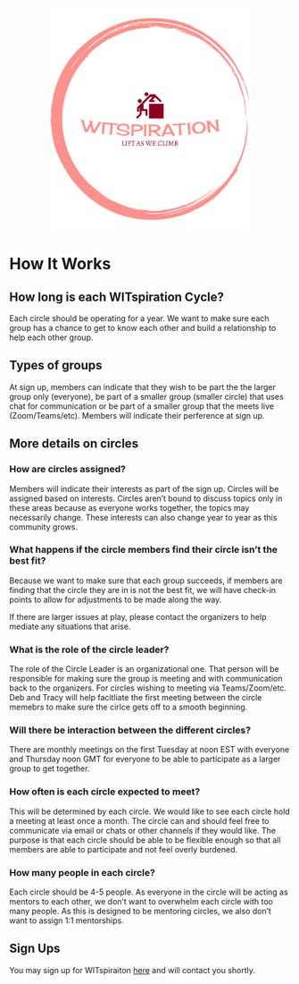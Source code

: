 <p align="center">
<img height=400 src="logo.png" alt="WITspiration">
</p>

# How It Works

## How long is each WITspiration Cycle?
Each circle should be operating for a year. We want to make sure each group has a chance to get to know each other and build a relationship to help each other group.

## Types of groups
At sign up, members can indicate that they wish to be part the the larger group only (everyone), be part of a smaller group (smaller circle) that uses chat for communication or be part of a smaller group that the meets live (Zoom/Teams/etc). Members will indicate their perference at sign up.

## More details on circles 
### How are circles assigned?
Members will indicate their interests as part of the sign up. Circles will be assigned based on interests. Circles aren’t bound to discuss topics only in these areas because as everyone works together, the topics may necessarily change. These interests can also change year to year as this community grows.

### What happens if the circle members find their circle isn’t the best fit?
Because we want to make sure that each group succeeds, if members are finding that the circle they are in is not the best fit, we will have check-in points to allow for adjustments to be made along the way. 

If there are larger issues at play, please contact the organizers to help mediate any situations that arise. 

### What is the role of the circle leader?
The role of the Circle Leader is an organizational one. That person will be responsible for making sure the group is meeting and with communication back to the organizers. For circles wishing to meeting via Teams/Zoom/etc. Deb and Tracy will help facitliate the first meeting between the circle memebrs to make sure the cirlce gets off to a smooth beginning.

### Will there be interaction between the different circles?
There are monthly meetings on the first Tuesday at noon EST with everyone and Thursday noon GMT for everyone to be able to participate as a larger group to get together.

### How often is each circle expected to meet?
This will be determined by each circle. We would like to see each circle hold a meeting at least once a month. The circle can and should feel free to communicate via email or chats or other channels if they would like. The purpose is that each circle should be able to be flexible enough so that all members are able to participate and not feel overly burdened.

### How many people in each circle?
Each circle should be 4-5 people. As everyone in the circle will be acting as mentors to each other, we don’t want to overwhelm each circle with too many people. As this is designed to be mentoring circles, we also don’t want to assign 1:1 mentorships.

## Sign Ups
You may sign up for WITspiraiton [here](https://bit.ly/witspirationsignup) and will contact you shortly.
